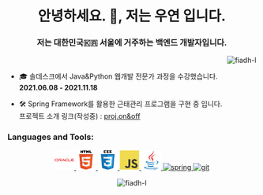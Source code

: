 <h1 align="center">안녕하세요. 👋, 저는 우연 입니다.</h1>
<h3 align="center">저는 대한민국🇰🇷 서울에 거주하는 백엔드 개발자입니다.</h3>

<p align="right"> <img src="https://komarev.com/ghpvc/?username=fiadh-l&label=Profile%20views&color=0e75b6&style=flat" alt="fiadh-l" /> </p>

- 🎓 솔데스크에서 Java&Python 웹개발 전문가 과정을 수강했습니다. **2021.06.08 - 2021.11.18**

- 🛠️ Spring Framework를 활용한 근태관리 프로그램을 구현 중 입니다. <br/>
<a>프로젝트 소개 링크(작성중) : [proj.on&off](https://www.notion.so/OnNoFF-44bf6bef3b804d20bfba6675b435d45e#70142faf8b2543a3b53bdc575a606204)</a>


<h3 align="left">Languages and Tools:</h3>
<p align="center"> 

  <a href="https://www.oracle.com/" target="_blank">
    <img src="https://raw.githubusercontent.com/devicons/devicon/master/icons/oracle/oracle-original.svg" alt="oracle" width="40" height="40"/> 
  </a> 
  
  <a href="https://www.w3.org/html/" target="_blank">
    <img src="https://raw.githubusercontent.com/devicons/devicon/master/icons/html5/html5-original-wordmark.svg" alt="html5" width="40" height="40"/>
  </a>  
  <a href="https://www.w3schools.com/css/" target="_blank"> 
    <img src="https://raw.githubusercontent.com/devicons/devicon/master/icons/css3/css3-original-wordmark.svg" alt="css3" width="40" height="40"/> 
  </a> 
  <a href="https://developer.mozilla.org/en-US/docs/Web/JavaScript" target="_blank"> 
    <img src="https://raw.githubusercontent.com/devicons/devicon/master/icons/javascript/javascript-original.svg" alt="javascript" width="40" height="40"/> 
  </a> 

  <a href="https://www.java.com" target="_blank">
    <img src="https://raw.githubusercontent.com/devicons/devicon/master/icons/java/java-original.svg" alt="java" width="40" height="40"/>
  </a> 
  <a href="https://spring.io/" target="_blank">
    <img src="https://www.vectorlogo.zone/logos/springio/springio-icon.svg" alt="spring" width="40" height="40"/> 
  </a> 
  <a href="https://git-scm.com/" target="_blank">
    <img src="https://www.vectorlogo.zone/logos/git-scm/git-scm-icon.svg" alt="git" width="40" height="40"/> 
  </a> 
</p>

<p align="center">
  <img align="center" src="https://github-readme-stats.vercel.app/api/top-langs?username=fiadh-l&show_icons=true&locale=en&layout=compact" alt="fiadh-l" />
</p>
  </br>
<!--
<h3 align="left">Profile Stats Card: </h3>
  <p align="center">
    &nbsp;<img align="center" src="https://github-readme-stats.vercel.app/api?username=fiadh-l&show_icons=true&locale=en" alt="fiadh-l" />
  </p>
</br>
-->
